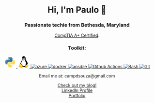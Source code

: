 <div align="center">
<h1>Hi, I'm Paulo 🤖</h1>
<h3>Passionate techie from Bethesda, Maryland</h3>

 <a href="https://drive.google.com/file/d/1GcqolHN6rSE4mVOT2-067E4NqkMoRHg-/view?usp=sharing" target="_blank">CompTIA A+ Certified</a>.

<h3>Toolkit:</h3>
<p> 
 <a href="https://www.python.org" target="_blank" rel="noreferrer"> <img
                            src="https://raw.githubusercontent.com/devicons/devicon/master/icons/python/python-original.svg"
                            alt="python" width="40" height="40" /> </a>
                    <a href="https://www.linux.org/" target="_blank" rel="noreferrer"> <img
                            src="https://raw.githubusercontent.com/devicons/devicon/master/icons/linux/linux-original.svg"
                            alt="linux" width="40" height="40" /> </a>
                    <a href="https://azure.microsoft.com/en-in/" target="_blank" rel="noreferrer"> <img
                            src="https://www.vectorlogo.zone/logos/microsoft_azure/microsoft_azure-icon.svg" alt="azure"
                            width="40" height="40" /> </a>
                    <a href="https://www.docker.com/" target="_blank" rel="noreferrer"> <img
                            src="https://www.docker.com/wp-content/uploads/2022/05/Docker_Temporary_Image_Google_Blue_1080x1080_v1.png"
                            alt="docker" width="40" height="40" /> </a>
                    <a href="https://www.ansible.com/" target="_blank" rel="noreferrer"> <img
                            src="https://avatars.githubusercontent.com/u/1507452?s=200&v=4" alt="ansible" width="40"
                            height="40" /> </a>
                    <a href="https://github.com/actions" target="_blank" rel="noreferrer"> <img
                            src="https://avatars.githubusercontent.com/u/44036562?s=280&v=4" alt="Github Actions" width="40"
                            height="40" /> </a>
                    <!--<a href="https://www.selenium.dev/" target="_blank" rel="noreferrer"> <img
                            src="https://upload.wikimedia.org/wikipedia/commons/thumb/d/d5/Selenium_Logo.png/220px-Selenium_Logo.png"
                            alt="Selenium" width="40" height="40" /> </a>-->
                    <a href="https://www.gnu.org/software/bash/" target="_blank" rel="noreferrer"> <img
                            src="https://upload.wikimedia.org/wikipedia/commons/thumb/4/4b/Bash_Logo_Colored.svg/1200px-Bash_Logo_Colored.svg.png"
                            alt="Bash" width="40" height="40" /> </a>
                    <a href="https://git-scm.com/" target="_blank" rel="noreferrer"> <img
                            src="https://git-scm.com/images/logos/downloads/Git-Icon-1788C.png" alt="Git" width="40"
                            height="40" /> </a>



</p>

<p>Email me at: campdsouza@gmail.com</p>

<a href="https://paulo-desouza.github.io" target="_blank"> Check out my blog! </a> <br>
<a href="https://www.linkedin.com/in/paulo-de-souza-9966a5246/" target="_blank"> LinkedIn Profile </a> <br>
<a href="https://drive.google.com/file/d/1WdgCPDIe3K1Z8O_54SLlQXOcVVbEI1HB/view" target="_blank"> Portfolio </a>
</div>
